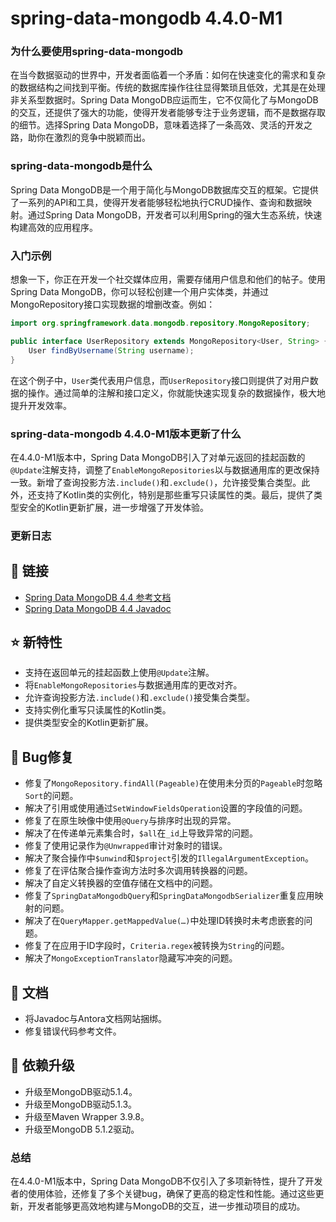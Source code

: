 # spring-data-mongodb 4.4.0-M1
### 为什么要使用spring-data-mongodb

在当今数据驱动的世界中，开发者面临着一个矛盾：如何在快速变化的需求和复杂的数据结构之间找到平衡。传统的数据库操作往往显得繁琐且低效，尤其是在处理非关系型数据时。Spring Data MongoDB应运而生，它不仅简化了与MongoDB的交互，还提供了强大的功能，使得开发者能够专注于业务逻辑，而不是数据存取的细节。选择Spring Data MongoDB，意味着选择了一条高效、灵活的开发之路，助你在激烈的竞争中脱颖而出。

### spring-data-mongodb是什么

Spring Data MongoDB是一个用于简化与MongoDB数据库交互的框架。它提供了一系列的API和工具，使得开发者能够轻松地执行CRUD操作、查询和数据映射。通过Spring Data MongoDB，开发者可以利用Spring的强大生态系统，快速构建高效的应用程序。

### 入门示例

想象一下，你正在开发一个社交媒体应用，需要存储用户信息和他们的帖子。使用Spring Data MongoDB，你可以轻松创建一个用户实体类，并通过MongoRepository接口实现数据的增删改查。例如：

```java
import org.springframework.data.mongodb.repository.MongoRepository;

public interface UserRepository extends MongoRepository<User, String> {
    User findByUsername(String username);
}
```

在这个例子中，`User`类代表用户信息，而`UserRepository`接口则提供了对用户数据的操作。通过简单的注解和接口定义，你就能快速实现复杂的数据操作，极大地提升开发效率。

### spring-data-mongodb 4.4.0-M1版本更新了什么

在4.4.0-M1版本中，Spring Data MongoDB引入了对单元返回的挂起函数的`@Update`注解支持，调整了`EnableMongoRepositories`以与数据通用库的更改保持一致。新增了查询投影方法`.include()`和`.exclude()`，允许接受集合类型。此外，还支持了Kotlin类的实例化，特别是那些重写只读属性的类。最后，提供了类型安全的Kotlin更新扩展，进一步增强了开发体验。

### 更新日志

## 📗 链接
- [Spring Data MongoDB 4.4 参考文档](https://docs.spring.io/spring-data/mongodb/reference/4.4/)
- [Spring Data MongoDB 4.4 Javadoc](https://docs.spring.io/spring-data/mongodb/docs/4.4.0-M1/api/)

## ⭐ 新特性
- 支持在返回单元的挂起函数上使用`@Update`注解。
- 将`EnableMongoRepositories`与数据通用库的更改对齐。
- 允许查询投影方法`.include()`和`.exclude()`接受集合类型。
- 支持实例化重写只读属性的Kotlin类。
- 提供类型安全的Kotlin更新扩展。

## 🐞 Bug修复
- 修复了`MongoRepository.findAll(Pageable)`在使用未分页的`Pageable`时忽略`Sort`的问题。
- 解决了引用或使用通过`SetWindowFieldsOperation`设置的字段值的问题。
- 修复了在原生映像中使用`@Query`与排序时出现的异常。
- 解决了在传递单元素集合时，`$all`在`_id`上导致异常的问题。
- 修复了使用记录作为`@Unwrapped`审计对象时的错误。
- 解决了聚合操作中`$unwind`和`$project`引发的`IllegalArgumentException`。
- 修复了在评估聚合操作查询方法时多次调用转换器的问题。
- 解决了自定义转换器的空值存储在文档中的问题。
- 修复了`SpringDataMongodbQuery`和`SpringDataMongodbSerializer`重复应用映射的问题。
- 解决了在`QueryMapper.getMappedValue(…)`中处理ID转换时未考虑嵌套的问题。
- 修复了在应用于ID字段时，`Criteria.regex`被转换为`String`的问题。
- 解决了`MongoExceptionTranslator`隐藏写冲突的问题。

## 📔 文档
- 将Javadoc与Antora文档网站捆绑。
- 修复错误代码参考文件。

## 🔨 依赖升级
- 升级至MongoDB驱动5.1.4。
- 升级至MongoDB驱动5.1.3。
- 升级至Maven Wrapper 3.9.8。
- 升级至MongoDB 5.1.2驱动。

### 总结

在4.4.0-M1版本中，Spring Data MongoDB不仅引入了多项新特性，提升了开发者的使用体验，还修复了多个关键bug，确保了更高的稳定性和性能。通过这些更新，开发者能够更高效地构建与MongoDB的交互，进一步推动项目的成功。